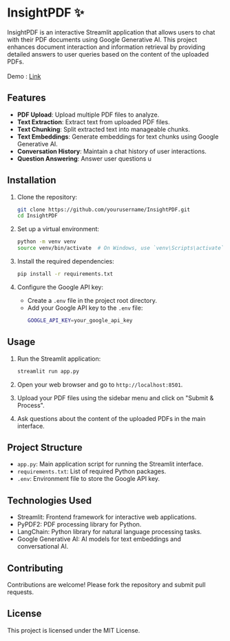 # InsightPDF ✨

InsightPDF is an interactive Streamlit application that allows users to chat with their PDF documents using Google Generative AI. This project enhances document interaction and information retrieval by providing detailed answers to user queries based on the content of the uploaded PDFs.
<br>
<br>
Demo : <a href="https://www.loom.com/share/3ea3c24f0cfb477d90a1f52650e4048e?sid=c413fdae-8975-4222-9b75-18b778ac2a2a"> Link </a>
<br>
## Features


- **PDF Upload**: Upload multiple PDF files to analyze.
- **Text Extraction**: Extract text from uploaded PDF files.
- **Text Chunking**: Split extracted text into manageable chunks.
- **Text Embeddings**: Generate embeddings for text chunks using Google Generative AI.
- **Conversation History**: Maintain a chat history of user interactions.
- **Question Answering**: Answer user questions u

## Installation

1. Clone the repository:
    ```sh
    git clone https://github.com/yourusername/InsightPDF.git
    cd InsightPDF
    ```

2. Set up a virtual environment:
    ```sh
    python -m venv venv
    source venv/bin/activate  # On Windows, use `venv\Scripts\activate`
    ```

3. Install the required dependencies:
    ```sh
    pip install -r requirements.txt
    ```

4. Configure the Google API key:
    - Create a `.env` file in the project root directory.
    - Add your Google API key to the `.env` file:
        ```sh
        GOOGLE_API_KEY=your_google_api_key
        ```

## Usage

1. Run the Streamlit application:
    ```sh
    streamlit run app.py
    ```

2. Open your web browser and go to `http://localhost:8501`.

3. Upload your PDF files using the sidebar menu and click on "Submit & Process".

4. Ask questions about the content of the uploaded PDFs in the main interface.

## Project Structure

- `app.py`: Main application script for running the Streamlit interface.
- `requirements.txt`: List of required Python packages.
- `.env`: Environment file to store the Google API key.

## Technologies Used
- Streamlit: Frontend framework for interactive web applications.
- PyPDF2: PDF processing library for Python.
- LangChain: Python library for natural language processing tasks.
- Google Generative AI: AI models for text embeddings and conversational AI.

## Contributing

Contributions are welcome! Please fork the repository and submit pull requests.

## License

This project is licensed under the MIT License.
